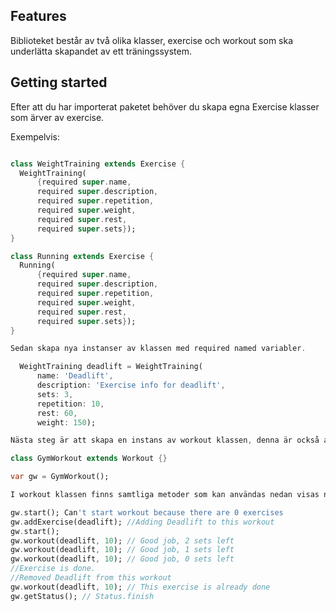 <!-- 
This README describes the package. If you publish this package to pub.dev,
this README's contents appear on the landing page for your package.

For information about how to write a good package README, see the guide for
[writing package pages](https://dart.dev/guides/libraries/writing-package-pages). 

For general information about developing packages, see the Dart guide for
[creating packages](https://dart.dev/guides/libraries/create-library-packages)
and the Flutter guide for
[developing packages and plugins](https://flutter.dev/developing-packages). 
-->

## Features

Biblioteket består av två olika klasser, exercise och workout som ska underlätta skapandet av ett träningssystem.

## Getting started

Efter att du har importerat paketet behöver du skapa egna Exercise klasser som ärver av exercise.

Exempelvis:

```dart

class WeightTraining extends Exercise {
  WeightTraining(
      {required super.name,
      required super.description,
      required super.repetition,
      required super.weight,
      required super.rest,
      required super.sets});
}

class Running extends Exercise {
  Running(
      {required super.name,
      required super.description,
      required super.repetition,
      required super.weight,
      required super.rest,
      required super.sets});
}

Sedan skapa nya instanser av klassen med required named variabler.

  WeightTraining deadlift = WeightTraining(
      name: 'Deadlift',
      description: 'Exercise info for deadlift',
      sets: 3,
      repetition: 10,
      rest: 60,
      weight: 150);

Nästa steg är att skapa en instans av workout klassen, denna är också abstrakt så behöver ärvas av en annan klass.

class GymWorkout extends Workout {}

var gw = GymWorkout();

I workout klassen finns samtliga metoder som kan användas nedan visas några exempel.

gw.start(); Can't start workout because there are 0 exercises
gw.addExercise(deadlift); //Adding Deadlift to this workout
gw.start();
gw.workout(deadlift, 10); // Good job, 2 sets left
gw.workout(deadlift, 10); // Good job, 1 sets left
gw.workout(deadlift, 10); // Good job, 0 sets left
//Exercise is done.
//Removed Deadlift from this workout
gw.workout(deadlift, 10); // This exercise is already done
gw.getStatus(); // Status.finish

